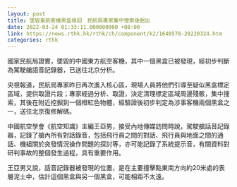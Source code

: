 ```yaml
---
layout: post
title: 墜毀東航客機黑盒尋回　民航局專家集中搜索後掘出
date: 2022-03-24 01:33:11.000000000 +08:00
link: https://news.rthk.hk/rthk/ch/component/k2/1640578-20220324.htm
categories: rthk
---
```


國家民航局證實，墜毀的中國東方航空客機，其中一個黑盒已被發現，經初步判斷為駕駛艙語音記錄器，已送往北京分析。

央視報道，民航局專家昨日再次進入核心區，現場人員將他們引導至疑似黑盒標定區域，提供取證片段；專家經過分析、取證，決定清理標定區域周邊殘骸，集中搜索，其後在附近挖掘到一個橙紅色物體，經驗證後初步判定為涉事客機兩個黑盒之一，送往北京復修解碼。

中國航空學會《航空知識》主編王亞男，接受內地傳媒訪問時說，駕駛艙話音記錄器，記錄了艙內所有對話錄音，包括飛行員之間的對話、飛行員與地面之間的通話、機組關於突發情況操作問題的探討等，亦可能記錄了系統提示音，有關資料對研判事故的整個發生過程，具有重要作用。

王亞男又說，話音記錄器被發現的位置，是在主要撞擊點東南方向約20米處的表層泥土中，估計這個黑盒與另一個黑盒，可能相距不太遠。
